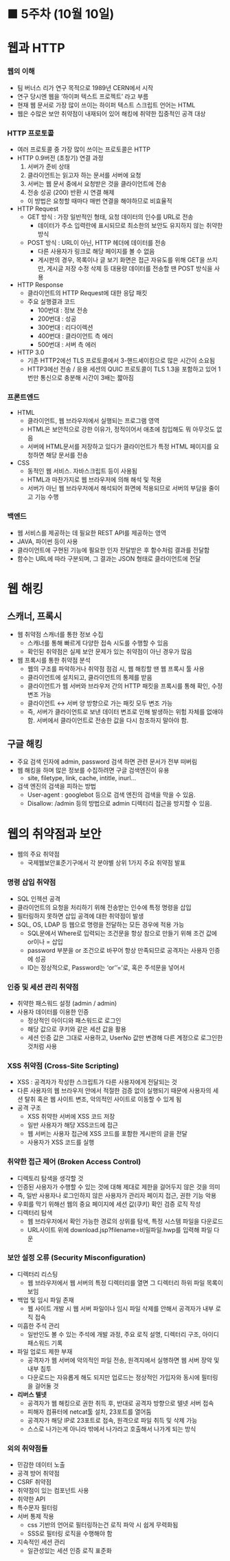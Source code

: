 # ■ 5주차 (10월 10일)

# 웹과 HTTP

### 웹의 이해

- 팀 버너스 리가 연구 목적으로 1989년 CERN에서 시작
- 연구 당시엔 웹을 ‘하이퍼 텍스트 프로젝트’ 라고 부름
- 현재 웹 문서로 가장 많이 쓰이는 하이퍼 텍스트 스크립트 언어는 HTML
- 웹은 수많은 보안 취약점이 내재되어 있어 해킹에 취약한 집중적인 공격 대상

### HTTP 프로토콜

- 여러 프로토콜 중 가장 많이 쓰이는 프로토콜은 HTTP
- HTTP 0.9버전 (초창기) 연결 과정
    1. 서버가 준비 상태
    2. 클라이언트는 읽고자 하는 문서를 서버에 요청
    3. 서버는 웹 문서 중에서 요청받은 것을 클라이언트에 전송
    4. 전송 성공 (200) 반환 시 연결 해제
    - 이 방법은 요청할 때마다 매번 연결을 해야하므로 비효율적
- HTTP Request
    - GET 방식 : 가장 일반적인 형태, 요청 데이터의 인수를 URL로 전송
        - 데이터가 주소 입력란에 표시되므로 최소한의 보안도 유지하지 않는 취약한 방식
    - POST 방식 : URL이 아닌, HTTP 헤더에 데이터를 전송
        - 다른 사용자가 링크로 해당 페이지를 볼 수 없음
        - 게시판의 경우, 목록이나 글 보기 화면은 접근 자유도를 위해 GET을 쓰지만, 게시글 저장 수정 삭제 등 대용량 데이터를 전송할 땐 POST 방식을 사용
- HTTP Response
    - 클라이언트의 HTTP Request에 대한 응답 패킷
    - 주요 실행결과 코드
        - 100번대 : 정보 전송
        - 200번대 : 성공
        - 300번대 : 리다이렉션
        - 400번대 : 클라이언트 측 에러
        - 500번대 : 서버 측 에러
- HTTP 3.0
    - 기존 HTTP2에선 TLS 프로토콜에서 3-핸드셰이킹으로 많은 시간이 소요됨
    - HTTP3에선 전송 / 응용 세션의 QUIC 프로토콜이 TLS 1.3을 포함하고 있어 1번만 통신으로 충분해 시간이 3배는 짧아짐

### 프론트엔드

- HTML
    - 클라이언트, 웹 브라우저에서 실행되는 프로그램 영역
    - HTML은 보안적으로 강한 이유가, 정적이어서 애초에 침입해도 뭐 아무것도 없음
    - 서버에 HTML문서를 저장하고 있다가 클라이언트가 특정 HTML 페이지를 요청하면 해당 문서를 전송
- CSS
    - 동적인 웹 서비스. 자바스크립트 등이 사용됨
    - HTML과 마찬가지로 웹 브라우저에 의해 해석 및 적용
    - 서버가 아닌 웹 브라우저에서 해석되어 화면에 적용되므로 서버의 부담을 줄이고 기능 수행

### 백엔드

- 웹 서비스를 제공하는 데 필요한 REST API를 제공하는 영역
- JAVA, 파이썬 등이 사용
- 클라이언트에 구현된 기능에 필요한 인자 전달받은 후 함수처럼 결과를 전달함
- 함수는 URL에 따라 구분되며, 그 결과는 JSON 형태로 클라이언트에 전달

# 웹 해킹

## 스캐너, 프록시

- 웹 취약점 스캐너를 통한 정보 수집
    - 스캐너를 통해 빠르게 다양한 접속 시도를 수행할 수 있음
    - 확인된 취약점은 실제 보안 문제가 있는 취약점이 아닌 경우가 많음
- 웹 프록시를 통한 취약점 분석
    - 웹의 구조를 파악하거나 취약점 점검 시, 웹 해킹할 땐 웹 프록시 툴 사용
    - 클라이언트에 설치되고, 클라이언트의 통제를 받음
    - 클라이언트가 웹 서버와 브라우저 간의 HTTP 패킷을 프록시를 통해 확인, 수정 변조 가능
    - 클라이언트 ↔ 서버 양 방향으로 가는 패킷 모두 변조 가능
    - 즉, 서버가 클라이언트로 보낸 데이터 변조로 인해 발생하는 위험 자체를 없애야 함. 서버에서 클라이언트로 전송한 값을 다시 참조하지 말아야 함.

## 구글 해킹

- 주요 검색 인자에 admin, password 검색 하면 관련 문서가 전부 떠버림
- 웹 해킹을 하며 많은 정보를 수집하려면 구글 검색엔진이 유용
    - site, filetype, link, cache, intitle, inurl…
- 검색 엔진의 검색을 피하는 방법
    - User-agent : googlebot 등으로 검색 엔진의 검색을 막을 수 있음.
    - Disallow: /admin 등의 방법으로 admin 디렉터리 접근을 방지할 수 있음.

# 웹의 취약점과 보안

- 웹의 주요 취약점
    - 국제웹보안표준기구에서 각 분야별 상위 1가지 주요 취약점 발표

### 명령 삽입 취약점

- SQL 인젝션 공격
- 클라이언트의 요청을 처리하기 위해 전송받는 인수에 특정 명령을 삽입
- 필터링하지 못하면 삽입 공격에 대한 취약점이 발생
- SQL, OS, LDAP 등 웹으로 명령을 전달하는 모든 경우에 적용 가능
    - SQL문에서 Where로 입력되는 조건문을 항상 참으로 만들기 위해 조건 값에 or이나 = 삽입
    - password 부분을 or 조건으로 바꾸어 항상 만족되므로 공격자는 사용자 인증에 성공
    - ID는 정상적으로, Password는 ‘or’’=’로, 혹은 주석문을 넣어서

### 인증 및 세션 관리 취약점

- 취약한 패스워드 설정 (admin / admin)
- 사용자 데이터를 이용한 인증
    - 정상적인 아이디와 패스워드로 로그인
    - 해당 값으로 쿠키와 같은 세션 값을 활용
    - 세션 인증 값은 그대로 사용하고, UserNo 값만 변경해 다른 계정으로 로그인한 것처럼 사용

### XSS 취약점 (Cross-Site Scripting)

- XSS : 공격자가 작성한 스크립트가 다른 사용자에게 전달되는 것
- 다른 사용자의 웹 브라우저 안에서 적절한 검증 없이 실행되기 때문에 사용자의 세션 탈취 혹은 웹 사이트 변조, 악의적인 사이트로 이동할 수 있게 됨
- 공격 구조
    - XSS 취약한 서버에 XSS 코드 저장
    - 일반 사용자가 해당 XSS코드에 접근
    - 웹 서버는 사용자 접근에 XSS 코드를 포함한 게시판의 글을 전달
    - 사용자가 XSS 코드를 실행

### 취약한 접근 제어 (Broken Access Control)

- 디렉토리 탐색을 생각할 것
- 인증된 사용자가 수행할 수 있는 것에 대해 제대로 제한을 걸어두지 않은 것을 의미
- 즉, 일반 사용자나 로그인하지 않은 사용자가 관리자 페이지 접근, 권한 기능 악용
- 우회를 막기 위해선 웹의 중요 페이지에 세션 값(쿠키) 확인 검증 로직 작성
- 디렉터리 탐색
    - 웹 브라우저에서 확인 가능한 경로의 상위를 탐색, 특정 시스템 파일을 다운로드
    - URL사이트 위에 download.jsp?filename=비밀파일.hwp를 입력해 파일 다운

### 보안 설정 오류 (Security Misconfiguration)

- 디렉터리 리스팅
    - 웹 브라우저에서 웹 서버의 특정 디렉터리를 열면 그 디렉터리 하위 파일 목록이 보임
- 백업 및 임시 파일 존재
    - 웹 사이트 개발 시 웹 서버 파일이나 임시 파일 삭제를 안해서 공격자가 내부 로직 접속
- 미흡한 주석 관리
    - 일반인도 볼 수 있는 주석에 개발 과정, 주요 로직 설명, 디렉터리 구조, 아이디 패스워드 기록
- 파일 업로드 제한 부재
    - 공격자가 웹 서버에 악의적인 파일 전송, 원격지에서 실행하면 웹 서버 장악 및 내부 침투
    - 다운로드는 자유롭게 해도 되지만 업로드는 정상적인 가입자와 동시에 필터링을 걸어둘 것
- **리버스 텔넷**
    - 공격자가 웹 해킹으로 권한 취득 후, 반대로 공격자 방향으로 텔넷 서버 접속
    - 피해자 컴퓨터에 netcat툴 설치, 23포트를 열어둠
    - 공격자가 해당 IP로 23포트로 접속, 원격으로 파일 취득 및 삭제 가능
    - 스스로 나가는게 아니라 밖에서 나가라고 호출해서 나가게 되는 방식

### 외의 취약점들

- 민감한 데이터 노출
- 공격 방어 취약점
- CSRF 취약점
- 취약점이 있는 컴포넌트 사용
- 취약한 API
- 특수문자 필터링
- 서버 통제  작용
    - css 기반의 언어로 필터링하는건 로직 파악 시 쉽게 무력화됨
    - SSS로 필터링 로직을 수행해야 함
- 지속적인 세션 관리
    - 일관성있는 세션 인증 로직 표준화